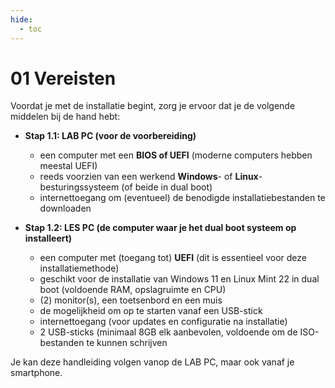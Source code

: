 ```yaml
---
hide:
  - toc
---
```


# 01 Vereisten
Voordat je met de installatie begint, zorg je ervoor dat je de volgende middelen bij de hand hebt:

- **Stap 1.1: LAB PC (voor de voorbereiding)**
    - een computer met een **BIOS of UEFI** (moderne computers hebben meestal UEFI)
    - reeds voorzien van een werkend **Windows**- of **Linux**-besturingssysteem (of beide in dual boot)
    - internettoegang om (eventueel) de benodigde installatiebestanden te downloaden

- **Stap 1.2: LES PC (de computer waar je het dual boot systeem op installeert)**
    - een computer met (toegang tot) **UEFI** (dit is essentieel voor deze installatiemethode)
    - geschikt voor de installatie van Windows 11 en Linux Mint 22 in dual boot (voldoende RAM, opslagruimte en CPU)
    - (2) monitor(s), een toetsenbord en een muis
    - de mogelijkheid om op te starten vanaf een USB-stick
    - internettoegang (voor updates en configuratie na installatie)
    - 2 USB-sticks (minimaal 8GB elk aanbevolen, voldoende om de ISO-bestanden te kunnen schrijven

Je kan deze handleiding volgen vanop de LAB PC, maar ook vanaf je smartphone.